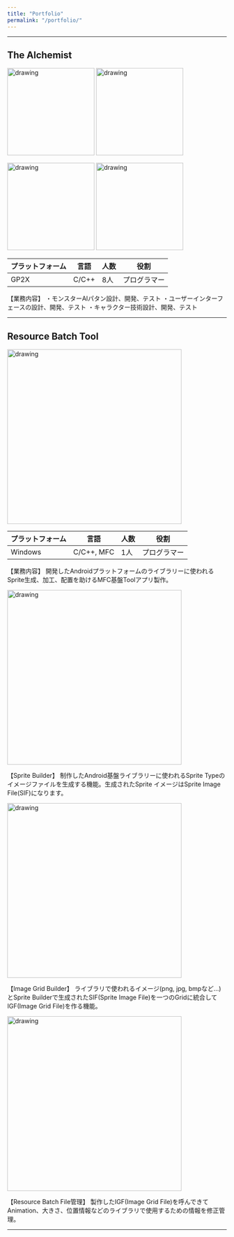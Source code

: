 ```yaml
---
title: "Portfolio"
permalink: "/portfolio/"
---
```


_ _ _

## The Alchemist

<p>
<img src="https://msh0411.github.io/assets/Gp2xWiz.jpg" alt="drawing" width="200"/>
<img src="https://msh0411.github.io/assets/TheAlchemist_01.jpg" alt="drawing" width="200"/>
</p>
<p>
<img src="https://msh0411.github.io/assets/TheAlchemist_02.jpg" alt="drawing" width="200"/>
<img src="https://msh0411.github.io/assets/TheAlchemist_03.jpg" alt="drawing" width="200"/>
</p>


|プラットフォーム|言語|人数|役割
|--------|--------|--------|--------|
|GP2X|C/C++|8人|プログラマー|


【業務内容】
・モンスターAIパタン設計、開発、テスト
・ユーザーインターフェースの設計、開発、テスト
・キャラクター技術設計、開発、テスト


_ _ _


## Resource Batch Tool

<p>
<img src="https://msh0411.github.io/assets/ResourceBatchTool_01.png" alt="drawing" width="400"/>
</p>

|プラットフォーム|言語|人数|役割
|--------|--------|--------|--------|
|Windows|C/C++, MFC|1人|プログラマー|

【業務内容】
開発したAndroidプラットフォームのライブラリーに使われるSprite生成、加工、配置を助けるMFC基盤Toolアプリ製作。

<img src="https://msh0411.github.io/assets/ResourceBatchTool_02.png" alt="drawing" width="400"/>

【Sprite Builder】
制作したAndroid基盤ライブラリーに使われるSprite Typeのイメージファイルを生成する機能。生成されたSprite イメージはSprite Image File(SIF)になります。

<img src="https://msh0411.github.io/assets/ResourceBatchTool_03.png" alt="drawing" width="400"/>

【Image Grid Builder】
ライブラリで使われるイメージ(png, jpg, bmpなど...)とSprite Builderで生成されたSIF(Sprite Image File)を一つのGridに統合してIGF(Image Grid File)を作る機能。

<img src="https://msh0411.github.io/assets/ResourceBatchTool_04.png" alt="drawing" width="400"/>

【Resource Batch File管理】
製作したIGF(Image Grid File)を呼んできてAnimation、大きさ、位置情報などのライブラリで使用するための情報を修正管理。

_ _ _
